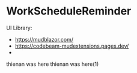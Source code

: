 # WorkScheduleReminder

UI Library:
- https://mudblazor.com/
- https://codebeam-mudextensions.pages.dev/
- 

thienan was here
thienan was here(1)